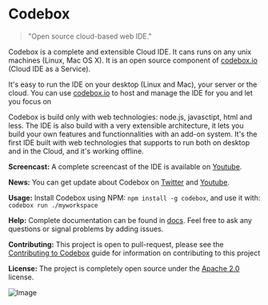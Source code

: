 # Codebox
> "Open source cloud-based web IDE."

Codebox is a complete and extensible Cloud IDE. It cans runs on any unix machines (Linux, Mac OS X). It is an open source component of [codebox.io](https://www.codebox.io) (Cloud IDE as a Service).

It's easy to run the IDE on your desktop (Linux and Mac), your server or the cloud. You can use [codebox.io](https://www.codebox.io) to host and manage the IDE for you and let you focus on 

Codebox is build only with web technologies: node.js, javasctipt, html and less. The IDE is also build with a very extensible architecture, it lets you build your own features and functionnalities with an add-on system. It's the first IDE built with web technologies that supports to run both on desktop and in the Cloud, and it's working offline.

**Screencast:** A complete screencast of the IDE is available on [Youtube](https://www.youtube.com/watch?v=xvPEngyXA2A).

**News:** You can get update about Codebox on [Twitter](https://twitter.com/CodeboxIO) and [Youtube](http://www.youtube.com/channel/UCWocQwS2VmDS3Ej0LQYWVIw).

**Usage:** Install Codebox using NPM: ```npm install -g codebox```, and use it with: ```codebox run ./myworkspace```

**Help:** Complete documentation can be found in [docs](../master/docs). Feel free to ask any questions or signal problems by adding issues.

**Contributing:** This project is open to pull-request, please see the [Contributing to Codebox](../master/CONTRIBUTING.md) guide for information on contributing to this project

**License:** The project is completely open source under the [Apache 2.0](https://github.com/FriendCode/codebox/blob/master/docs) license.

![Image](../master/docs/assets/base.png?raw=true)
